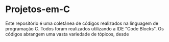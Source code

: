 # Projetos-em-C
Este repositório é uma coletânea de códigos realizados na linguagem de programação C. Todos foram realizados utilizando a IDE "Code Blocks". Os códigos abrangem uma vasta variedade de tópicos, desde  
